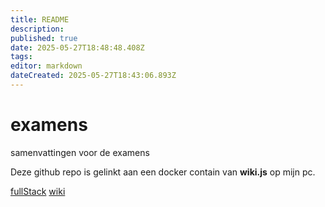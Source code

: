 ```yaml
---
title: README
description: 
published: true
date: 2025-05-27T18:48:48.408Z
tags: 
editor: markdown
dateCreated: 2025-05-27T18:43:06.893Z
---
```


# examens
samenvattingen voor de examens

Deze github repo is gelinkt aan een docker contain van **wiki.js** op mijn pc.

[fullStack](/nl/home/damned123/Bureaublad/semester2Examens/cloud/wiki/fullStack)
[wiki](/nl/home/damned123/Bureaublad/semester2Examens/cloud/wiki/wiki)